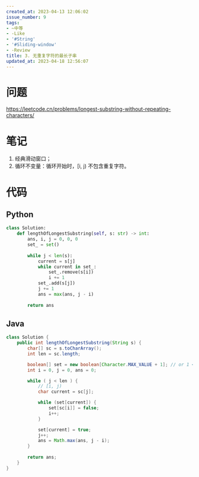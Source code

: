 ```yaml
---
created_at: 2023-04-13 12:06:02
issue_number: 9
tags:
- ~中等
- -Like
- '#String'
- '#Sliding-window'
- -Review
title: 3. 无重复字符的最长子串
updated_at: 2023-04-18 12:56:07
---
```


# 问题

https://leetcode.cn/problems/longest-substring-without-repeating-characters/

# 笔记

1. 经典滑动窗口；
2. 循环不变量：循环开始时，[i, j) 不包含重复字符。

# 代码

## Python

```python
class Solution:
    def lengthOfLongestSubstring(self, s: str) -> int:
        ans, i, j = 0, 0, 0
        set_ = set()
        
        while j < len(s):
            current = s[j]
            while current in set_:
                set_.remove(s[i])
                i += 1
            set_.add(s[j])
            j += 1
            ans = max(ans, j - i)
        
        return ans
```

## Java

```java
class Solution {
    public int lengthOfLongestSubstring(String s) {
        char[] sc = s.toCharArray();
        int len = sc.length;

        boolean[] set = new boolean[Character.MAX_VALUE + 1]; // or 1 << 16
        int i = 0, j = 0, ans = 0;

        while ( j < len ) {
            // [i, j)
            char current = sc[j];

            while (set[current]) {
                set[sc[i]] = false;
                i++;
            }

            set[current] = true;
            j++;
            ans = Math.max(ans, j - i);
        }
        
        return ans;
    }
}
```